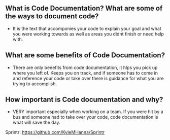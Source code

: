 ## What is Code Documentation? What are some of the ways to document code?
* It is the text that accomponies your code to explain your goal and what you were working towards as well as areas you didnt finish or need help with.
## What are some benefits of Code Documentation?
* There are only benefits from code documentation, it hlps you pick up where you left of. Keeps you on track, and if someone has to come in and reference your code or take over there is guidance for what you are trying to accomplish.
## How important is Code documentation and why?
* VERY important especially when working on a team. If you were hit by a bus and someone had to take over your code, code documentation is what will save the day.

Sprintr: https://github.com/KyleMHanna/Sprintr